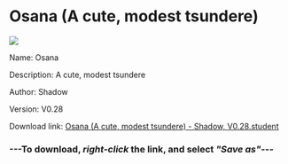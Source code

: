 # Osana (A cute, modest tsundere)

<img src = "https://raw.githubusercontent.com/Arbiter1223/Koukou-Gurashi-Custom-Students/master/Students/Files/Osana%20(A%20cute%2C%20modest%20tsundere).png">

Name: Osana

Description: A cute, modest tsundere

Author: Shadow

Version: V0.28

Download link: <a href="https://raw.githubusercontent.com/Arbiter1223/Koukou-Gurashi-Custom-Students/master/Students/Files/Osana%20(A%20cute%2C%20modest%20tsundere)%20-%20Shadow%2C%20V0.28.student">Osana (A cute, modest tsundere) - Shadow, V0.28.student</a>

### ---**To download, _right-click_ the link, and select _"Save as"_**---

